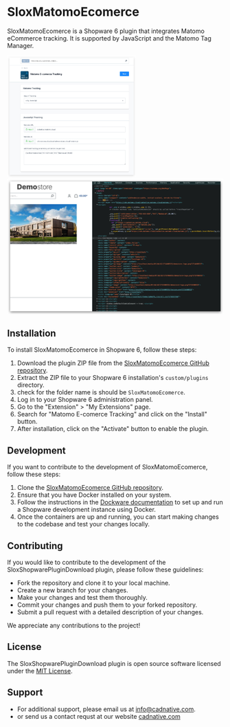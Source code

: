 # SloxMatomoEcomerce
SloxMatomoEcomerce is a Shopware 6 plugin that integrates Matomo eCommerce tracking. It is supported by JavaScript and the Matomo Tag Manager.

<img src="./_preview/Xnip2024-06-14_15-24-19.jpg" width="300"><img src="./_preview/Xnip2024-06-14_15-25-10.jpg" width="530">

## Installation
To install SloxMatomoEcomerce in Shopware 6, follow these steps:
1. Download the plugin ZIP file from the [SloxMatomoEcomerce GitHub repository](https://github.com/akshaynikhare/SloxMatomoEcomerce/releases).
2. Extract the ZIP file to your Shopware 6 installation's `custom/plugins` directory.
3. check for the folder name is should be `SloxMatomoEcomerce`.
4. Log in to your Shopware 6 administration panel.
5. Go to the "Extension" >  "My Extensions" page.
6. Search for "Matomo E-comerce Tracking" and click on the "Install" button.
7. After installation, click on the "Activate" button to enable the plugin.

## Development
If you want to contribute to the development of SloxMatomoEcomerce, follow these steps:

1. Clone the [SloxMatomoEcomerce GitHub repository](https://github.com/akshaynikhare/SloxMatomoEcomerce).
2. Ensure that you have Docker installed on your system.
3. Follow the instructions in the [Dockware documentation](https://docs.dockware.io/setup/docker-setup) to set up and run a Shopware development instance using Docker.
4. Once the containers are up and running, you can start making changes to the codebase and test your changes locally.


## Contributing

If you would like to contribute to the development of the SloxShopwarePluginDownload plugin, please follow these guidelines:

- Fork the repository and clone it to your local machine.
- Create a new branch for your changes.
- Make your changes and test them thoroughly.
- Commit your changes and push them to your forked repository.
- Submit a pull request with a detailed description of your changes.

We appreciate any contributions to the project!

## License

The SloxShopwarePluginDownload plugin is open source software licensed under the [MIT License](LICENSE).

## Support 
 
- For additional support, please email us at [info@cadnative.com](mailto:info@cadnative.com).
- or send us a contact requst at our website [cadnative.com](https://cadnative.com/contact/)



